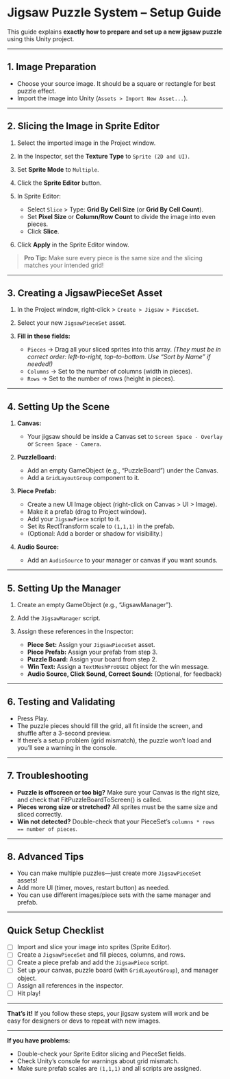# Jigsaw Puzzle System – Setup Guide

This guide explains **exactly how to prepare and set up a new jigsaw puzzle** using this Unity project.

---

## 1. **Image Preparation**

- Choose your source image. It should be a square or rectangle for best puzzle effect.
- Import the image into Unity (`Assets > Import New Asset...`).

---

## 2. **Slicing the Image in Sprite Editor**

1. Select the imported image in the Project window.
2. In the Inspector, set the **Texture Type** to `Sprite (2D and UI)`.
3. Set **Sprite Mode** to `Multiple`.
4. Click the **Sprite Editor** button.
5. In Sprite Editor:

   - Select `Slice` > Type: **Grid By Cell Size** (or **Grid By Cell Count**).
   - Set **Pixel Size** or **Column/Row Count** to divide the image into even pieces.
   - Click **Slice**.

6. Click **Apply** in the Sprite Editor window.

> **Pro Tip:** Make sure every piece is the same size and the slicing matches your intended grid!

---

## 3. **Creating a JigsawPieceSet Asset**

1. In the Project window, right-click > `Create > Jigsaw > PieceSet`.
2. Select your new `JigsawPieceSet` asset.
3. **Fill in these fields:**

   - `Pieces` → Drag all your sliced sprites into this array.
     _(They must be in correct order: left-to-right, top-to-bottom. Use “Sort by Name” if needed!)_
   - `Columns` → Set to the number of columns (width in pieces).
   - `Rows` → Set to the number of rows (height in pieces).

---

## 4. **Setting Up the Scene**

1. **Canvas:**

   - Your jigsaw should be inside a Canvas set to `Screen Space - Overlay` or `Screen Space - Camera`.

2. **PuzzleBoard:**

   - Add an empty GameObject (e.g., “PuzzleBoard”) under the Canvas.
   - Add a `GridLayoutGroup` component to it.

3. **Piece Prefab:**

   - Create a new UI Image object (right-click on Canvas > UI > Image).
   - Make it a prefab (drag to Project window).
   - Add your `JigsawPiece` script to it.
   - Set its RectTransform scale to `(1,1,1)` in the prefab.
   - (Optional: Add a border or shadow for visibility.)

4. **Audio Source:**

   - Add an `AudioSource` to your manager or canvas if you want sounds.

---

## 5. **Setting Up the Manager**

1. Create an empty GameObject (e.g., “JigsawManager”).
2. Add the `JigsawManager` script.
3. Assign these references in the Inspector:

   - **Piece Set:** Assign your `JigsawPieceSet` asset.
   - **Piece Prefab:** Assign your prefab from step 3.
   - **Puzzle Board:** Assign your board from step 2.
   - **Win Text:** Assign a `TextMeshProUGUI` object for the win message.
   - **Audio Source, Click Sound, Correct Sound:** (Optional, for feedback)

---

## 6. **Testing and Validating**

- Press Play.
- The puzzle pieces should fill the grid, all fit inside the screen, and shuffle after a 3-second preview.
- If there’s a setup problem (grid mismatch), the puzzle won’t load and you’ll see a warning in the console.

---

## 7. **Troubleshooting**

- **Puzzle is offscreen or too big?**
  Make sure your Canvas is the right size, and check that FitPuzzleBoardToScreen() is called.
- **Pieces wrong size or stretched?**
  All sprites must be the same size and sliced correctly.
- **Win not detected?**
  Double-check that your PieceSet’s `columns * rows == number of pieces`.

---

## 8. **Advanced Tips**

- You can make multiple puzzles—just create more `JigsawPieceSet` assets!
- Add more UI (timer, moves, restart button) as needed.
- You can use different images/piece sets with the same manager and prefab.

---

## **Quick Setup Checklist**

- [ ] Import and slice your image into sprites (Sprite Editor).
- [ ] Create a `JigsawPieceSet` and fill pieces, columns, and rows.
- [ ] Create a piece prefab and add the `JigsawPiece` script.
- [ ] Set up your canvas, puzzle board (with `GridLayoutGroup`), and manager object.
- [ ] Assign all references in the inspector.
- [ ] Hit play!

---

**That’s it!**
If you follow these steps, your jigsaw system will work and be easy for designers or devs to repeat with new images.

---

**If you have problems:**

- Double-check your Sprite Editor slicing and PieceSet fields.
- Check Unity’s console for warnings about grid mismatch.
- Make sure prefab scales are `(1,1,1)` and all scripts are assigned.
